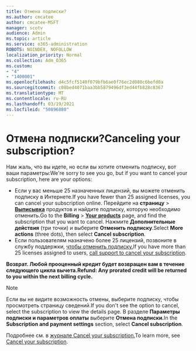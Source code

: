 ```yaml
---
title: Отмена подписки?
ms.author: cmcatee
author: cmcatee-MSFT
manager: scotv
audience: Admin
ms.topic: article
ms.service: o365-administration
ROBOTS: NOINDEX, NOFOLLOW
localization_priority: Normal
ms.collection: Adm_O365
ms.custom:
- "4"
- "1400001"
ms.openlocfilehash: d4c5fcf5140f079bfb6ae0f76ec2d080c6befd0a
ms.sourcegitcommit: c08bed4071baa3bb5879496df3ed44fb828c8367
ms.translationtype: MT
ms.contentlocale: ru-RU
ms.lasthandoff: 03/19/2021
ms.locfileid: "50896880"
---
```

# <a name="canceling-your-subscription"></a><span data-ttu-id="18364-102">Отмена подписки?</span><span class="sxs-lookup"><span data-stu-id="18364-102">Canceling your subscription?</span></span>

<span data-ttu-id="18364-103">Нам жаль, что вы идете, но если вы хотите отменить подписку, вот ваши параметры:</span><span class="sxs-lookup"><span data-stu-id="18364-103">We're sorry to see you go, but if you want to cancel your subscription, here are your options:</span></span>
  
- <span data-ttu-id="18364-104">Если у вас меньше 25 назначенных лицензий, вы можете отменить подписку в Интернете.</span><span class="sxs-lookup"><span data-stu-id="18364-104">If you have fewer than 25 assigned licenses, you can cancel your subscription online.</span></span> <span data-ttu-id="18364-105">Перейдите на **страницу** \> **[Выписывка](https://go.microsoft.com/fwlink/p/?linkid=842054)** продуктов и найдите подписку, которую необходимо отменить.</span><span class="sxs-lookup"><span data-stu-id="18364-105">Go to the **Billing** \> **[Your products](https://go.microsoft.com/fwlink/p/?linkid=842054)** page, and find the subscription that you want to cancel.</span></span> <span data-ttu-id="18364-106">Нажмите **Дополнительные действия** (три точки) и выберите **Отменить подписку**.</span><span class="sxs-lookup"><span data-stu-id="18364-106">Select **More actions** (three dots), then select **Cancel subscription**.</span></span>
- <span data-ttu-id="18364-107">Если пользователям назначено более 25 лицензий, позвоните в службу поддержки, [чтобы отменить подписку.](https://docs.microsoft.com/microsoft-365/admin/contact-support-for-business-products?view=o365-worldwide)</span><span class="sxs-lookup"><span data-stu-id="18364-107">If you have more than 25 licenses assigned to users, [call support to cancel your subscription](https://docs.microsoft.com/microsoft-365/admin/contact-support-for-business-products?view=o365-worldwide).</span></span>
  
<span data-ttu-id="18364-108">**Возврат. Любой прооценный кредит будет возвращен вам в течение следующего цикла вычета.**</span><span class="sxs-lookup"><span data-stu-id="18364-108">**Refund: Any prorated credit will be returned to you within the next billing cycle.**</span></span>

> [!NOTE]
> <span data-ttu-id="18364-109">Если вы не видите возможность отмены, выберите подписку, чтобы просмотреть страницу сведений.</span><span class="sxs-lookup"><span data-stu-id="18364-109">If you don't see the option to cancel, select the subscription to view the details page.</span></span> <span data-ttu-id="18364-110">В разделе **Параметры подписки и параметров оплаты** выберите **Отмена подписки.**</span><span class="sxs-lookup"><span data-stu-id="18364-110">In the **Subscription and payment settings** section, select **Cancel subscription**.</span></span>

<span data-ttu-id="18364-111">Подробнее см. в [журнале Cancel your subscription.](https://docs.microsoft.com/microsoft-365/commerce/subscriptions/cancel-your-subscription)</span><span class="sxs-lookup"><span data-stu-id="18364-111">To learn more, see [Cancel your subscription](https://docs.microsoft.com/microsoft-365/commerce/subscriptions/cancel-your-subscription).</span></span>
